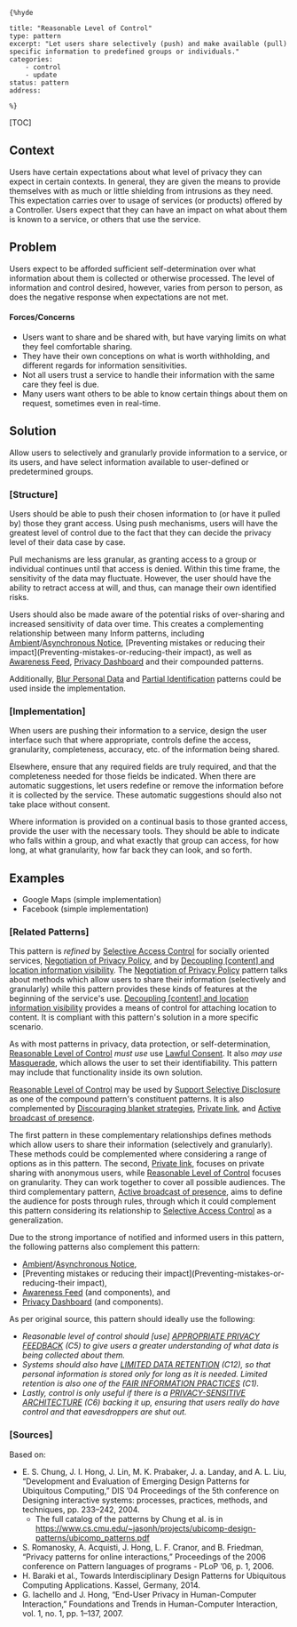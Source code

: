    {%hyde

    title: "Reasonable Level of Control"
    type: pattern
    excerpt: "Let users share selectively (push) and make available (pull) specific information to predefined groups or individuals."
    categories:
        - control
        - update
    status: pattern
    address:

    %}

[TOC]

<!--### [Also Known As]-->
<!-- All other names the pattern is known by.-->



## Context
<!-- The situations in which the pattern may apply.-->

Users have certain expectations about what level of privacy they can expect in certain contexts. In general, they are given the means to provide themselves with as much or little shielding from intrusions as they need. This expectation carries over to usage of services (or products) offered by a Controller. Users expect that they can have an impact on what about them is known to a service, or others that use the service.

## Problem
<!-- The problem a pattern addresses, including a list of forces describing why a problem might be difficult to solve.-->

Users expect to be afforded sufficient self-determination over what information about them is collected or otherwise processed. The level of information and control desired, however, varies from person to person, as does the negative response when expectations are not met.

#### Forces/Concerns
- Users want to share and be shared with, but have varying limits on what they feel comfortable sharing.
- They have their own conceptions on what is worth withholding, and different regards for information sensitivities.
- Not all users trust a service to handle their information with the same care they feel is due.
- Many users want others to be able to know certain things about them on request, sometimes even in real-time.

## Solution
<!-- A concise description of how the pattern addresses the problem.-->

Allow users to selectively and granularly provide information to a service, or its users, and have select information available to user-defined or predetermined groups.

### [Structure]
<!--A detailed specification of the structural aspects of the pattern. A class diagram if applicable.-->

Users should be able to push their chosen information to (or have it pulled by) those they grant access. Using push mechanisms, users will have the greatest level of control due to the fact that they can decide the privacy level of their data case by case.

Pull mechanisms are less granular, as granting access to a group or individual continues until that access is denied. Within this time frame, the sensitivity of the data may fluctuate. However, the user should have the ability to retract access at will, and thus, can manage their own identified risks.

Users should also be made aware of the potential risks of over-sharing and increased sensitivity of data over time. This creates a complementing relationship between many Inform patterns, including [Ambient](Ambient-Notice)/[Asynchronous Notice](Asynchronous-Notice), [Preventing mistakes or reducing their impact](Preventing-mistakes-or-reducing-their impact), as well as [Awareness Feed](Awareness-Feed), [Privacy Dashboard](Privacy-Dashboard) and their compounded patterns.

Additionally, [Blur Personal Data](Blur-Personal-Data) and [Partial Identification](Partial-Identification) patterns could be used inside the implementation.

### [Implementation]
<!--Guidelines for implementing the pattern; code fragments; suggested PETS; policy fragments.-->
When users are pushing their information to a service, design the user interface such that where appropriate, controls define the access, granularity, completeness, accuracy, etc. of the information being shared.

Elsewhere, ensure that any required fields are truly required, and that the completeness needed for those fields be indicated. When there are automatic suggestions, let users redefine or remove the information before it is collected by the service. These automatic suggestions should also not take place without consent.

Where information is provided on a continual basis to those granted access, provide the user with the necessary tools. They should be able to indicate who falls within a group, and what exactly that group can access, for how long, at what granularity, how far back they can look, and so forth.


<!--## Consequences-->
<!--The advantages (benefits) and disadvantages (liabilities) of applying the pattern.-->



<!--### [Constraints]-->
<!-- limitations as a consequence of applying the pattern.-->



## Examples
<!--Motivational example to see how the pattern is applied.-->

- Google Maps (simple implementation)
- Facebook (simple implementation)

<!--### [Known Uses]-->
<!-- Pointers to various applications of the pattern.-->



<!--## See Also-->
<!-- Any pointers to relevant information, not contained in the subfields below.-->



### [Related Patterns]
<!-- Supporting and conflicting patterns-->

This pattern is _refined_ by [Selective Access Control](Selective-Access-Control) for socially oriented services, [Negotiation of Privacy Policy](Negotiation-of-Privacy-Policy), and by [Decoupling [content] and location information visibility](Decoupling-[content]-and-location-information-visibility). The [Negotiation of Privacy Policy](Negotiation-of-Privacy-Policy) pattern talks about methods which allow users to share their information (selectively and granularly) while this pattern provides these kinds of features at the beginning of the service's use. [Decoupling [content] and location information visibility](Decoupling-[content]-and-location-information-visibility) provides a means of control for attaching location to content. It is compliant with this pattern's solution in a more specific scenario.

As with most patterns in privacy, data protection, or self-determination, [Reasonable Level of Control](Reasonable-Level-of-Control) _must use_ use [Lawful Consent](Lawful-Consent). It also _may use_ [Masquerade](Masquerade), which allows the user to set their identifiability.  This pattern may include that functionality inside its own solution.

[Reasonable Level of Control](Reasonable-Level-of-Control) may be used by [Support Selective Disclosure](Support-Selective-Disclosure) as one of the compound pattern's constituent patterns. It is also complemented by [Discouraging blanket strategies](Discouraging-blanket-strategies), [Private link](Private-link), and [Active broadcast of presence](Active-broadcast-of-presence).

The first pattern in these complementary relationships defines methods which allow users to share their information (selectively and granularly). These methods could be complemented where considering a range of options as in this pattern. The second, [Private link](Private-link), focuses on private sharing with anonymous users, while [Reasonable Level of Control](Reasonable-Level-of-Control) focuses on granularity. They can work together to cover all possible audiences. The third complementary pattern, [Active broadcast of presence](Active-broadcast-of-presence), aims to define the audience for posts through rules, through which it could complement this pattern considering its relationship to [Selective Access Control](Selective-Access-Control) as a generalization.

Due to the strong importance of notified and informed users in this pattern, the following patterns also complement this pattern:

- [Ambient](Ambient-Notice)/[Asynchronous Notice](Asynchronous-Notice),
- [Preventing mistakes or reducing their impact](Preventing-mistakes-or-reducing-their impact),
- [Awareness Feed](Awareness-Feed) (and components), and
- [Privacy Dashboard](Privacy-Dashboard) (and components).

As per original source, this pattern should ideally use the following:

- _Reasonable level of control should [use] [APPROPRIATE PRIVACY FEEDBACK](Appropriate-Privacy-Feedback) (C5) to give users a greater understanding of what data is being collected about them._
- _Systems should also have [LIMITED DATA RETENTION](Time-limited-personal-data-keeping) (C12), so that personal information is stored only for long as it is needed. Limited retention is also one of the [FAIR INFORMATION PRACTICES](Fair-Information-Practices) (C1)._
- _Lastly, control is only useful if there is a [PRIVACY-SENSITIVE ARCHITECTURE](Privacy-Sensitive-Architectures) (C6) backing it up, ensuring that users really do have control and that eavesdroppers are shut out._


### [Sources]
<!-- References to the original source of the pattern.-->

Based on:

- E. S. Chung, J. I. Hong, J. Lin, M. K. Prabaker, J. a. Landay, and A. L. Liu, “Development and Evaluation of Emerging Design Patterns for Ubiquitous Computing,” DIS ’04 Proceedings of the 5th conference on Designing interactive systems: processes, practices, methods, and techniques, pp. 233–242, 2004.
    - The full catalog of the patterns by Chung et al. is in https://www.cs.cmu.edu/~jasonh/projects/ubicomp-design-patterns/ubicomp_patterns.pdf
- S. Romanosky, A. Acquisti, J. Hong, L. F. Cranor, and B. Friedman, “Privacy patterns for online interactions,” Proceedings of the 2006 conference on Pattern languages of programs - PLoP ’06, p. 1, 2006.
- H. Baraki et al., Towards Interdisciplinary Design Patterns for Ubiquitous Computing Applications. Kassel, Germany, 2014.
- G. Iachello and J. Hong, “End-User Privacy in Human-Computer Interaction,” Foundations and Trends in Human-Computer Interaction, vol. 1, no. 1, pp. 1–137, 2007.

<!--## General Comments-->
<!-- Separate discussion on the pattern.-->



<!--## Tags-->
<!-- User definable descriptors for additional correlation.-->





